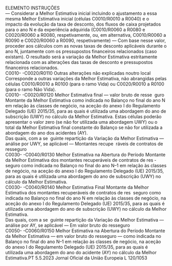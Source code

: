  
ELEMENTO  INSTRUÇÕES  
— Considerar a Melhor Estimativa inicial incluindo o ajustamento a essa mesma 
Melhor Estimativa inicial (células C0010/R0010 a R0040) e o impacto da 
evolução da taxa de desconto, dos fluxos de caixa projetados para o ano N 
e da experiência adquirida (C0010/R0060 a R0080 e C0020/R0060 a R0080, 
respetivamente, ou, em alternativa, C0010/R0060 a R0090 e C0020/R0060 a 
R0090, respetivamente) 
— Com base nesse valor, proceder aos cálculos com as novas taxas de desconto 
aplicáveis durante o ano N, juntamente com os pressupostos financeiros 
relacionados (caso existam). 
O resultado será a variação da Melhor Estimativa estritamente relacionada com as 
alterações das taxas de desconto e pressupostos financeiros relacionados.  
C0010- 
-C0020/R0110  Outras alterações não 
explicadas noutro local  Corresponde a outras variações da Melhor Estimativa, não abrangidas pelas células 
C0010/R0010 a R0100 (para o ramo Vida) ou C0020/R0010 a R0100 (para o 
ramo Não Vida).  
C0010- 
-C0020/R0120  Melhor Estimativa final 
— valor bruto de resse ­
guro  Montante da Melhor Estimativa como indicada no Balanço no final do ano N em 
relação às classes de negócio, na aceção do anexo I do Regulamento Delegado 
(UE) 2015/35, para as quais é utilizada uma abordagem do ano de subscrição 
(UWY) no cálculo da Melhor Estimativa. 
Estas células poderão apresentar o valor zero (se não for utilizada uma abordagem 
UWY) ou o total da Melhor Estimativa final constante do Balanço se não for 
utilizada a abordagem do ano dos acidentes (AY).  
Das quais, com a se ­
guinte repartição da 
Variação da Melhor 
Estimativa — análise 
por UWY, se aplicável 
— Montantes recupe ­
ráveis de contratos de 
resseguro  
C0030- 
-C0040/R0130  Melhor Estimativa na 
Abertura do Período  Montante da Melhor Estimativa dos montantes recuperáveis de contratos de res ­
seguro como indicada no Balanço no final do ano N–1 em relação às classes de 
negócio, na aceção do anexo I do Regulamento Delegado (UE) 2015/35, para as 
quais é utilizada uma abordagem do ano de subscrição (UWY) no cálculo da 
Melhor Estimativa.  
C0030- 
-C0040/R0140  Melhor Estimativa Final  Montante da Melhor Estimativa dos montantes recuperáveis de contratos de res ­
seguro como indicada no Balanço no final do ano N em relação às classes de 
negócio, na aceção do anexo I do Regulamento Delegado (UE) 2015/35, para as 
quais é utilizada uma abordagem do ano de subscrição (UWY) no cálculo da 
Melhor Estimativa.  
Das quais, com a se ­
guinte repartição da 
Variação da Melhor 
Estimativa — análise 
por AY, se aplicável 
— Em valor bruto do 
resseguro  
C0050- 
-C0060/R0150  Melhor Estimativa na 
Abertura do Período  Montante da Melhor Estimativa — em valor bruto do resseguro — como indicada 
no Balanço no final do ano N–1 em relação às classes de negócio, na aceção do 
anexo I do Regulamento Delegado (UE) 2015/35, para as quais é utilizada uma 
abordagem do ano do acidente (AY) no cálculo da Melhor Estimativa.PT  5.5.2023 Jornal Oficial da União Europeia L 120/1053
